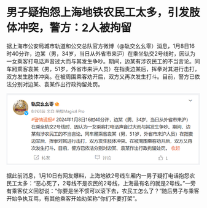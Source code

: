 # 男子疑抱怨上海地铁农民工太多，引发肢体冲突，警方：2人被拘留

据上海市公安局城市轨道和公交总队官方微博（@轨交幺幺零）消息，1月8日16时40分许，边某（男，34岁，当日从外省市来沪）在乘坐轨交2号线时，因认为一女乘客打电话声音过大而与其发生争吵。期间，边某有涉农民工的不当言论。同车厢乘客袁某（男，51岁，外省市来沪人员）在指责边某后，挥拳对其进行击打，双方发生肢体冲突。在被周围乘客劝开后，双方又再次发生打斗。目前，警方已依法分别对边某、袁某作出行政拘留处罚。

![ae66553f594e20fe7b6de680d01d5b05.jpg](https://raw.githubusercontent.com/qqhsx/qqnews_image/main/2024/01/11/男子疑抱怨上海地铁农民工太多，引发肢体冲突，警方：2人被拘留/ae66553f594e20fe7b6de680d01d5b05.jpg)

据此前消息，1月10日有网友爆料，上海地铁2号线车厢内一男子疑打电话抱怨农民工太多：“恶心死了，2号线不是农民的2号线，上海最有名的就是2号线。”一旁有乘客仗义回怼说：“你要是坐不惯可以滚下去，农民工怎么了？”随后男子与乘客开始争执互骂，有其他乘客开始劝架称“你们不要打架”。

